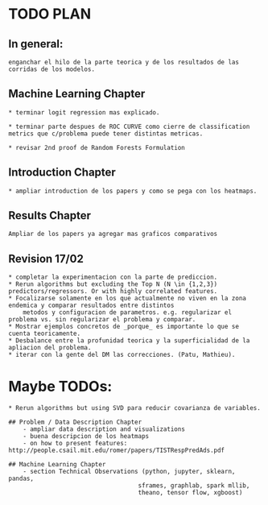 # TODO PLAN

## In general:
	enganchar el hilo de la parte teorica y de los resultados de las corridas de los modelos.

## Machine Learning Chapter	
	* terminar logit regression mas explicado.

	* terminar parte despues de ROC CURVE como cierre de classification metrics que c/problema puede tener distintas metricas.

	* revisar 2nd proof de Random Forests Formulation
	

## Introduction Chapter
	* ampliar introduction de los papers y como se pega con los heatmaps.

## Results Chapter
	Ampliar de los papers ya agregar mas graficos comparativos

## Revision 17/02
	* completar la experimentacion con la parte de prediccion.
	* Rerun algorithms but excluding the Top N (N \in {1,2,3}) predictors/regressors. Or with highly correlated features.
	* Focalizarse solamente en los que actualmente no viven en la zona endemica y comparar resultados entre distintos 
		metodos y configuracion de parametros. e.g. regularizar el problema vs. sin regularizar el problema y comparar.
	* Mostrar ejemplos concretos de _porque_ es importante lo que se cuenta teoricamente.
	* Desbalance entre la profunidad teorica y la superficialidad de la apliacion del problema.
	* iterar con la gente del DM las correcciones. (Patu, Mathieu).

# Maybe TODOs:
	* Rerun algorithms but using SVD para reducir covarianza de variables.
	
	## Problem / Data Description Chapter
	 	- ampliar data description and visualizations
	 	- buena descripcion de los heatmaps
	 	- on how to present features: http://people.csail.mit.edu/romer/papers/TISTRespPredAds.pdf 

	## Machine Learning Chapter
		- section Technical Observations (python, jupyter, sklearn, pandas, 
										sframes, graphlab, spark mllib, 
										theano, tensor flow, xgboost)

